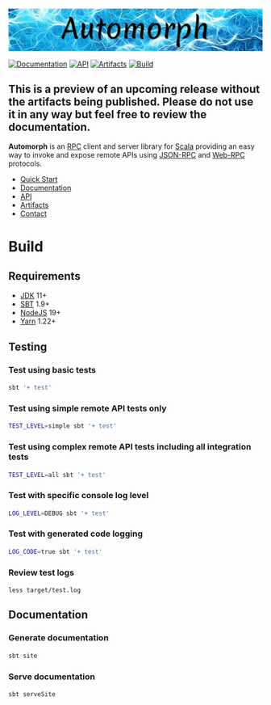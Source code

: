 <br>

![automorph](https://github.com/martin-ockajak/automorph/raw/main/site/static/banner.jpg)

[![Documentation](https://img.shields.io/badge/Website-Documentation-purple)](https://automorph.org)
[![API](https://img.shields.io/badge/Scaladoc-API-blue)](https://automorph.org/api/index.html)
[![Artifacts](https://img.shields.io/badge/Releases-Artifacts-yellow)](
https://mvnrepository.com/artifact/org.automorph/automorph)
[![Build](https://github.com/martin-ockajak/automorph/workflows/Build/badge.svg)](
https://github.com/martin-ockajak/automorph/actions/workflows/tests.yml)


## This is a preview of an upcoming release without the artifacts being published. Please do not use it in any way but feel free to review the documentation.

**Automorph** is an [RPC](https://en.wikipedia.org/wiki/Remote_procedure_call) client and server library for [Scala](
https://www.scala-lang.org/) providing an easy way to invoke and expose remote APIs using [JSON-RPC](
https://www.jsonrpc.org/specification) and [Web-RPC](docs/Web-RPC.md) protocols.

* [Quick Start](docs/Quickstart.md)
* [Documentation](https://automorph.org)
* [API](https://automorph.org/api/index.html)
* [Artifacts](https://mvnrepository.com/artifact/org.automorph/automorph)
* [Contact](mailto:automorph.org@proton.me)


# Build

## Requirements

* [JDK](https://openjdk.java.net/) 11+
* [SBT](https://www.scala-sbt.org/) 1.9+
* [NodeJS](https://nodejs.org/) 19+
* [Yarn](https://yarnpkg.com/) 1.22+


## Testing

### Test using basic tests

```bash
sbt '+ test'
```

### Test using simple remote API tests only

```bash
TEST_LEVEL=simple sbt '+ test'
```

### Test using complex remote API tests including all integration tests

```bash
TEST_LEVEL=all sbt '+ test'
```

### Test with specific console log level

```bash
LOG_LEVEL=DEBUG sbt '+ test'
```

### Test with generated code logging

```bash
LOG_CODE=true sbt '+ test'
```

### Review test logs

```
less target/test.log
```


## Documentation

### Generate documentation

```bash
sbt site
```

### Serve documentation

```bash
sbt serveSite
```

